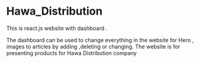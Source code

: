 # Hawa_Distribution
This is react.js website with dashboard .

The dashboard can be used to change everything in the website for Hero , images to articles by adding ,deleting or changing.
The website is for presenting products for Hawa Distribution company 
